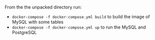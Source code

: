 From the the unpacked directory run:
- `docker-compose -f docker-compose.yml build` to build the image of MySQL with some tables
- `docker-compose -f docker-compose.yml up` to run the MySQL and PostgreSQL
